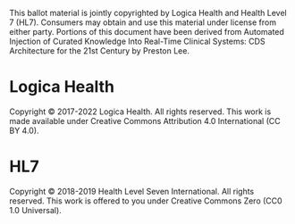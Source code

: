 This ballot material is jointly copyrighted by Logica Health and Health Level 7 (HL7). Consumers may obtain and use this material under license from either party. Portions of this document have been derived from Automated Injection of Curated Knowledge Into Real-Time Clinical Systems: CDS Architecture for the 21st Century by Preston Lee.

# Logica Health
Copyright © 2017-2022 Logica Health. All rights reserved. This work is made available under Creative Commons Attribution 4.0 International (CC BY 4.0).

# HL7
Copyright © 2018-2019 Health Level Seven International. All rights reserved. This work is offered to you under Creative Commons Zero (CC0 1.0 Universal).
